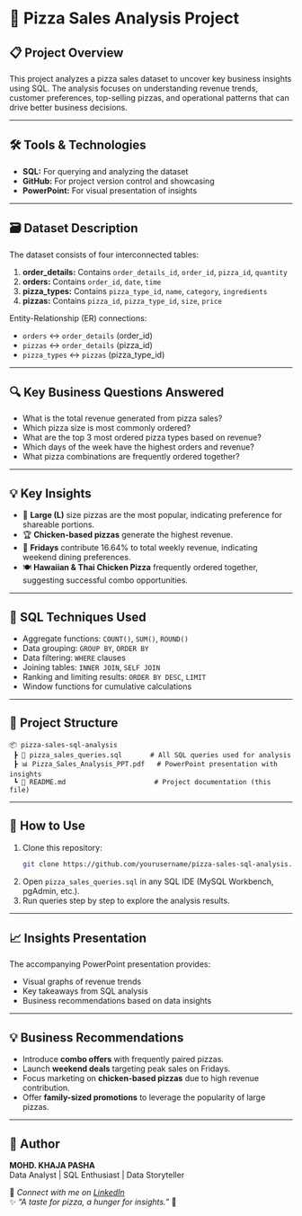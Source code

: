 # 🍕 Pizza Sales Analysis Project

## 📋 **Project Overview**
This project analyzes a pizza sales dataset to uncover key business insights using SQL. The analysis focuses on understanding revenue trends, customer preferences,
top-selling pizzas, and operational patterns that can drive better business decisions.

---

## 🛠️ **Tools & Technologies**
- **SQL:** For querying and analyzing the dataset
- **GitHub:** For project version control and showcasing
- **PowerPoint:** For visual presentation of insights

---

## 🗃️ **Dataset Description**
The dataset consists of four interconnected tables:

1. **order_details:** Contains `order_details_id`, `order_id`, `pizza_id`, `quantity`
2. **orders:** Contains `order_id`, `date`, `time`
3. **pizza_types:** Contains `pizza_type_id`, `name`, `category`, `ingredients`
4. **pizzas:** Contains `pizza_id`, `pizza_type_id`, `size`, `price`

Entity-Relationship (ER) connections:
- `orders` ↔ `order_details` (order_id)
- `pizzas` ↔ `order_details` (pizza_id)
- `pizza_types` ↔ `pizzas` (pizza_type_id)

---

## 🔍 **Key Business Questions Answered**
- What is the total revenue generated from pizza sales?
- Which pizza size is most commonly ordered?
- What are the top 3 most ordered pizza types based on revenue?
- Which days of the week have the highest orders and revenue?
- What pizza combinations are frequently ordered together?

---

## 💡 **Key Insights**
- 🍕 **Large (L)** size pizzas are the most popular, indicating preference for shareable portions.
- 🏆 **Chicken-based pizzas** generate the highest revenue.
- 📅 **Fridays** contribute 16.64% to total weekly revenue, indicating weekend dining preferences.
- 🍽️ **Hawaiian & Thai Chicken Pizza** frequently ordered together, suggesting successful combo opportunities.

---

## 📝 **SQL Techniques Used**
- Aggregate functions: `COUNT()`, `SUM()`, `ROUND()`
- Data grouping: `GROUP BY`, `ORDER BY`
- Data filtering: `WHERE` clauses
- Joining tables: `INNER JOIN`, `SELF JOIN`
- Ranking and limiting results: `ORDER BY DESC`, `LIMIT`
- Window functions for cumulative calculations

---

## 📂 **Project Structure**
```
📦 pizza-sales-sql-analysis
 ┣ 📜 pizza_sales_queries.sql       # All SQL queries used for analysis
 ┣ 📊 Pizza_Sales_Analysis_PPT.pdf   # PowerPoint presentation with insights
 ┗ 📄 README.md                      # Project documentation (this file)
```

---

## 💬 **How to Use**
1. Clone this repository:
   ```bash
   git clone https://github.com/yourusername/pizza-sales-sql-analysis.git
   ```
2. Open `pizza_sales_queries.sql` in any SQL IDE (MySQL Workbench, pgAdmin, etc.).
3. Run queries step by step to explore the analysis results.

---

## 📈 **Insights Presentation**
The accompanying PowerPoint presentation provides:
- Visual graphs of revenue trends
- Key takeaways from SQL analysis
- Business recommendations based on data insights

---

## 💡 **Business Recommendations**
- Introduce **combo offers** with frequently paired pizzas.
- Launch **weekend deals** targeting peak sales on Fridays.
- Focus marketing on **chicken-based pizzas** due to high revenue contribution.
- Offer **family-sized promotions** to leverage the popularity of large pizzas.

---

## 🙌 **Author**
**MOHD. KHAJA PASHA**  
Data Analyst | SQL Enthusiast | Data Storyteller

🔗 *Connect with me on [LinkedIn](https://www.linkedin.com/)*  
✨ *“A taste for pizza, a hunger for insights.”* 🍕
